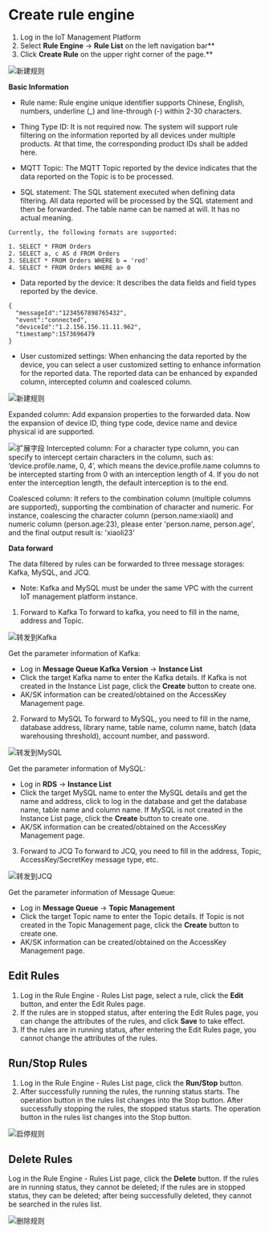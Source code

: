 # Create rule engine

1. Log in the IoT Management Platform
2. Select **Rule Engine** -> **Rule List** on the left navigation bar**
3. Click **Create Rule** on the upper right corner of the page.**

![新建规则](../../../../../image/IoT/IoT-Core/Rule-Engine/Create-Rule.png)

**Basic Information** 

- Rule name: Rule engine unique identifier supports Chinese, English, numbers, underline (_) and line-through (-) within 2-30 characters.

- Thing Type ID: It is not required now. The system will support rule filtering on the information reported by all devices under multiple products. At that time, the corresponding product IDs shall be added here.

- MQTT Topic: The MQTT Topic reported by the device indicates that the data reported on the Topic is to be processed.

- SQL statement: The SQL statement executed when defining data filtering. All data reported will be processed by the SQL statement and then be forwarded. The table name can be named at will. It has no actual meaning.

```
Currently, the following formats are supported:

1. SELECT * FROM Orders
2. SELECT a, c AS d FROM Orders
3. SELECT * FROM Orders WHERE b = 'red'
4. SELECT * FROM Orders WHERE a> 0
```

- Data reported by the device: It describes the data fields and field types reported by the device.

```
{ 
  "messageId":"1234567898765432",
  "event":"connected",
  "deviceId":"1.2.156.156.11.11.962",
  "timestamp":1573696479
}
```
- User customized settings: When enhancing the data reported by the device, you can select a user customized setting to enhance information for the reported data. The reported data can be enhanced by expanded column, intercepted column and coalesced column.

![新建规则](../../../../../image/IoT/IoT-Core/Rule-Engine/User-Setting.png)

Expanded column: Add expansion properties to the forwarded data. Now the expansion of device ID, thing type code, device name and device physical id are supported.

![扩展字段](../../../../../image/IoT/IoT-Core/Rule-Engine/extend-column.png)
Intercepted column: For a character type column, you can specify to intercept certain characters in the column, such as: ‘device.profile.name, 0, 4’, which means the device.profile.name columns to be intercepted starting from 0 with an interception length of 4. If you do not enter the interception length, the default interception is to the end.

Coalesced column: It refers to the combination column (multiple columns are supported), supporting the combination of character and numeric. For instance, coalescing the character column (person.name:xiaoli) and numeric column (person.age:23), please enter 'person.name, person.age', and the final output result is: 'xiaoli23'


**Data forward**

The data filtered by rules can be forwarded to three message storages: Kafka, MySQL, and JCQ.

- Note: Kafka and MySQL must be under the same VPC with the current IoT management platform instance.

1. Forward to Kafka
To forward to kafka, you need to fill in the name, address and Topic.

![转发到Kafka](../../../../../image/IoT/IoT-Core/Rule-Engine/Forward-To-Kafka.png)

Get the parameter information of Kafka:
- Log in **Message Queue Kafka Version** -> **Instance List**
- Click the target Kafka name to enter the Kafka details. If Kafka is not created in the Instance List page, click the **Create** button to create one.
- AK/SK information can be created/obtained on the AccessKey Management page.

2. Forward to MySQL
To forward to MySQL, you need to fill in the name, database address, library name, table name, column name, batch (data warehousing threshold), account number, and password.

![转发到MySQL](../../../../../image/IoT/IoT-Core/Rule-Engine/Forward-To-MySQL.png)

Get the parameter information of MySQL:
- Log in **RDS** -> **Instance List**
- Click the target MySQL name to enter the MySQL details and get the name and address, click to log in the database and get the database name, table name and column name. If MySQL is not created in the Instance List page, click the **Create** button to create one.
- AK/SK information can be created/obtained on the AccessKey Management page.

3. Forward to JCQ
To forward to JCQ, you need to fill in the address, Topic, AccessKey/SecretKey message type, etc.

![转发到JCQ](../../../../../image/IoT/IoT-Core/Rule-Engine/Forward-To-JCQ.png)

Get the parameter information of Message Queue:
- Log in **Message Queue** -> **Topic Management**
- Click the target Topic name to enter the Topic details. If Topic is not created in the Topic Management page, click the **Create** button to create one.
- AK/SK information can be created/obtained on the AccessKey Management page.

## Edit Rules
1. Log in the Rule Engine - Rules List page, select a rule, click the **Edit** button, and enter the Edit Rules page.
2. If the rules are in stopped status, after entering the Edit Rules page, you can change the attributes of the rules, and click **Save** to take effect.
3. If the rules are in running status, after entering the Edit Rules page, you cannot change the attributes of the rules.

## Run/Stop Rules
1. Log in the Rule Engine - Rules List page, click the **Run/Stop** button.
2. After successfully running the rules, the running status starts. The operation button in the rules list changes into the Stop button. After successfully stopping the rules, the stopped status starts. The operation button in the rules list changes into the Stop button.

![启停规则](../../../../../image/IoT/IoT-Core/Rule-Engine/Start-And-Stop-RuleEngine.png)

## Delete Rules

Log in the Rule Engine - Rules List page, click the **Delete** button. If the rules are in running status, they cannot be deleted; if the rules are in stopped status, they can be deleted; after being successfully deleted, they cannot be searched in the rules list.

![删除规则](../../../../../image/IoT/IoT-Core/Rule-Engine/Delete-Rule-Engine.png)
